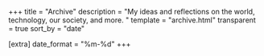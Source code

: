 +++
title = "Archive"
description = "My ideas and reflections on the world, technology, our society, and more. "
template = "archive.html"
transparent = true
sort_by = "date"

[extra]
date_format = "%m-%d"
+++
